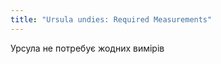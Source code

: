 ```yaml
---
title: "Ursula undies: Required Measurements"
---
```


<Note>
Урсула не потребує жодних вимірів
</Note>
